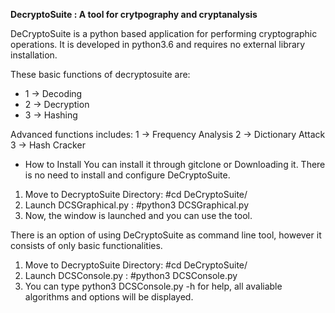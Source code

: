 **DecryptoSuite : A tool for crytpography and cryptanalysis**

DeCryptoSuite is a python based application for performing cryptographic operations.
It is developed in python3.6 and requires no external library installation.

These basic functions of decryptosuite are:
* 1 -> Decoding
* 2 -> Decryption
* 3 -> Hashing

Advanced functions includes:
1 -> Frequency Analysis
2 -> Dictionary Attack
3 -> Hash Cracker

* How to Install
You can install it through gitclone or Downloading it.
There is no need to install and configure DeCryptoSuite.

1. Move to DecryptoSuite Directory: #cd DeCryptoSuite/
2. Launch DCSGraphical.py : #python3 DCSGraphical.py
3. Now, the window is launched and you can use the tool.

There is an option of using DeCryptoSuite as command line tool, however it consists of only basic functionalities.

1. Move to DecryptoSuite Directory: #cd DeCryptoSuite/
2. Launch DCSConsole.py : #python3 DCSConsole.py
3. You can type python3 DCSConsole.py -h for help, all avaliable algorithms and options will be displayed.
